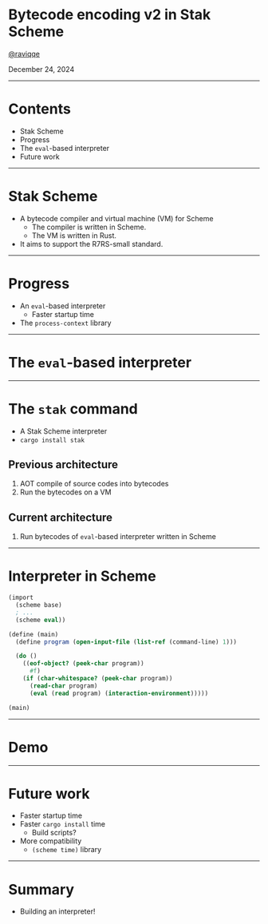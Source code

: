 # Bytecode encoding v2 in Stak Scheme

[@raviqqe](https://github.com/raviqqe)

December 24, 2024

---

# Contents

- Stak Scheme
- Progress
- The `eval`-based interpreter
- Future work

---

# Stak Scheme

- A bytecode compiler and virtual machine (VM) for Scheme
  - The compiler is written in Scheme.
  - The VM is written in Rust.
- It aims to support the R7RS-small standard.

---

# Progress

- An `eval`-based interpreter
  - Faster startup time
- The `process-context` library

---

# The `eval`-based interpreter

---

# The `stak` command

- A Stak Scheme interpreter
- `cargo install stak`

## Previous architecture

1. AOT compile of source codes into bytecodes
1. Run the bytecodes on a VM

## Current architecture

1. Run bytecodes of `eval`-based interpreter written in Scheme

---

# Interpreter in Scheme

```scheme
(import
  (scheme base)
  ; ...
  (scheme eval))

(define (main)
  (define program (open-input-file (list-ref (command-line) 1)))

  (do ()
    ((eof-object? (peek-char program))
      #f)
    (if (char-whitespace? (peek-char program))
      (read-char program)
      (eval (read program) (interaction-environment)))))

(main)
```

---

# Demo

---

# Future work

- Faster startup time
- Faster `cargo install` time
  - Build scripts?
- More compatibility
  - `(scheme time)` library

---

# Summary

- Building an interpreter!
